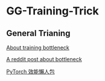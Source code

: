# GG-Training-Trick

## General Trianing

[About training bottleneck](https://discuss.pytorch.org/t/how-to-prefetch-data-when-processing-with-gpu/548/19)

[A reddit post about bottleneck](https://www.reddit.com/r/MachineLearning/comments/qr0rck/d_how_to_avoid_cpu_bottlenecking_in_pytorch/)

[PyTorch 效能懶人包](https://hackmd.io/@-CDCNK_qTUicXsissQsHMA/SJ6Gjpxv8)
